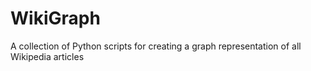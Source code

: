 # WikiGraph
A collection of Python scripts for creating a graph representation of all Wikipedia articles
